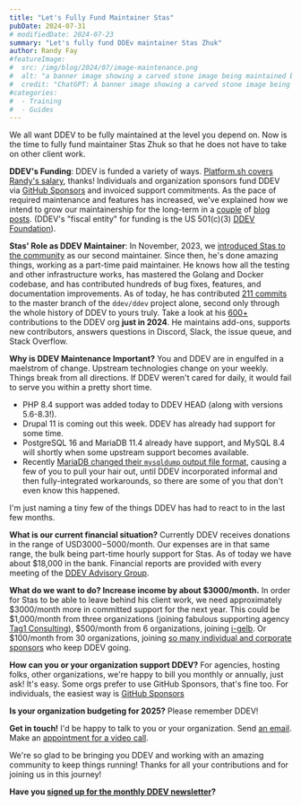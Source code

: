 ```yaml
---
title: "Let's Fully Fund Maintainer Stas"
pubDate: 2024-07-31
# modifiedDate: 2024-07-23
summary: "Let's fully fund DDEv maintainer Stas Zhuk"
author: Randy Fay
#featureImage:
#  src: /img/blog/2024/07/image-maintenance.png
#  alt: "a banner image showing a carved stone image being maintained by a number of workmen"
#  credit: "ChatGPT: A banner image showing a carved stone image being maintained by a number of workmen"
#categories:
#  - Training
#  - Guides
---
```


We all want DDEV to be fully maintained at the level you depend on. Now is the time to fully fund maintainer Stas Zhuk so that he does not have to take on other client work. 

**DDEV's Funding**: DDEV is funded a variety of ways. [Platform.sh covers Randy's salary](platform-sh-becomes-a-lead-sponsor-of-ddev.md), thanks! Individuals and organization sponsors fund DDEV via [GitHub Sponsors](https://github.com/sponsors/ddev) and invoiced support commitments. As the pace of required maintenance and features has increased, we've explained how we intend to grow our maintainership for the long-term in a [couple](recruiting-maintainers.md) of [blog posts](expanding-ddev-maintainer-team.md). (DDEV's "fiscal entity" for funding is the US 501(c)(3) [DDEV Foundation](/foundation)).

**Stas' Role as DDEV Maintainer**: In November, 2023, we [introduced Stas to the community](introducing-maintainer-stas.md) as our second maintainer. Since then, he's done amazing things, working as a part-time paid maintainer. He knows how all the testing and other infrastructure works, has mastered the Golang and Docker codebase, and has contributed hundreds of bug fixes, features, and documentation improvements. As of today, he has contributed [211 commits](https://github.com/ddev/ddev/graphs/contributors) to the master branch of the `ddev/ddev` project alone, second only through the whole history of DDEV to yours truly. Take a look at his [600+](https://github.com/stasadev?tab=overview&from=2024-07-01&to=2024-07-31&org=ddev) contributions to the DDEV org **just in 2024**. He maintains add-ons, supports new contributors, answers questions in Discord, Slack, the issue queue, and Stack Overflow.

**Why is DDEV Maintenance Important?** You and DDEV are in engulfed in a maelstrom of change. Upstream technologies change on your weekly. Things break from all directions. If DDEV weren't cared for daily, it would fail to serve you within a pretty short time. 

* PHP 8.4 support was added today to DDEV HEAD (along with versions 5.6-8.3!). 
* Drupal 11 is coming out this week. DDEV has already had support for some time. 
* PostgreSQL 16 and MariaDB 11.4 already have support, and MySQL 8.4 will shortly when some upstream support becomes available. 
* Recently [MariaDB changed their `mysqldump` output file format](mariadb-dump-breaking-change.md), causing a few of you to pull your hair out, until DDEV incorporated informal and then fully-integrated workarounds, so there are some of you that don't even know this happened.

I'm just naming a tiny few of the things DDEV has had to react to in the last few months.

**What is our current financial situation?** Currently DDEV receives donations in the range of USD$3000-$5000/month. Our expenses are in that same range, the bulk being part-time hourly support for Stas. As of today we have about $18,000 in the bank. Financial reports are provided with every meeting of the [DDEV Advisory Group](https://github.com/orgs/ddev/discussions/categories/ddev-advisory-group).

**What do we want to do? Increase income by about $3000/month.** In order for Stas to be able to leave behind his client work, we need approximately $3000/month more in committed support for the next year. This could be $1,000/month from three organizations (joining fabulous supporting agency [Tag1 Consulting](https://tag1consulting.com)), $500/month from 6 organizations, joining [i-gelb](https://i-gelb.net/). Or $100/month from 30 organizations, joining [so many individual and corporate sponsors](https://ddev.com/#supporters) who keep DDEV going.

**How can you or your organization support DDEV?** For agencies, hosting folks, other organizations, we're happy to bill you monthly or annually, just ask! It's easy. Some orgs prefer to use GitHub Sponsors, that's fine too. For individuals, the easiest way is [GitHub Sponsors](https://github.com/sponsors/ddev)

**Is your organization budgeting for 2025?** Please remember DDEV!

**Get in touch!** I'd be happy to talk to you or your organization. Send [an email](mailto:randy.fay%40ddev.com). Make an [appointment for a video call](https://cal.com/randyfay/30min).

We're so glad to be bringing you DDEV and working with an amazing community to keep things running! Thanks for all your contributions and for joining us in this journey!

**Have you [signed up for the monthly DDEV newsletter](/newsletter)?**
